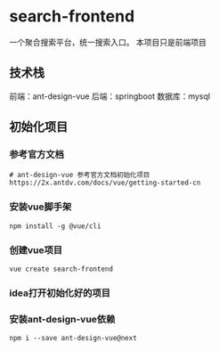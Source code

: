 # search-frontend
一个聚合搜索平台，统一搜索入口。
本项目只是前端项目

## 技术栈
前端：ant-design-vue
后端：springboot
数据库：mysql

## 初始化项目

### 参考官方文档
```
# ant-design-vue 参考官方文档初始化项目
https://2x.antdv.com/docs/vue/getting-started-cn
```

### 安装vue脚手架
```
npm install -g @vue/cli
```

### 创建vue项目
```
vue create search-frontend
```
### idea打开初始化好的项目

### 安装ant-design-vue依赖
```
npm i --save ant-design-vue@next
```


